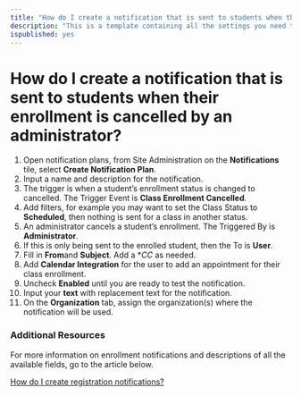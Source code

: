 ```yaml
---
title: "How do I create a notification that is sent to students when their enrollment is cancelled by an administrator?"
description: "This is a template containing all the settings you need to create an automated notification to be sent to students when they are cancelled."
ispublished: yes
---
```


# How do I create a notification that is sent to students when their enrollment is cancelled by an administrator?

1. Open notification plans, from Site Administration on the **Notifications** tile, select **Create Notification Plan**.
1. Input a name and description for the notification.
1. The trigger is when a student’s enrollment status is changed to cancelled. The Trigger Event is **Class Enrollment Cancelled**.
1. Add filters, for example you may want to set the Class Status to **Scheduled**, then nothing is sent for a class in another status.
1. An administrator cancels a student’s enrollment. The Triggered By is **Administrator**.
1. If this is only being sent to the enrolled student, then the To is **User**.
1. Fill in **From**and **Subject**. Add a **CC* as needed. 
1. Add **Calendar Integration** for the user to add an appointment for their class enrollment.
1. Uncheck **Enabled** until you are ready to test the notification.
1. Input your **text** with replacement text for the notification.
1. On the **Organization** tab, assign the organization(s) where the notification will be used.

### Additional Resources

For more information on enrollment notifications and descriptions of all the available fields, go to the article below.

[How do I create registration notifications?](/tms/tms-administrators/notifications/registration-notification.md)

